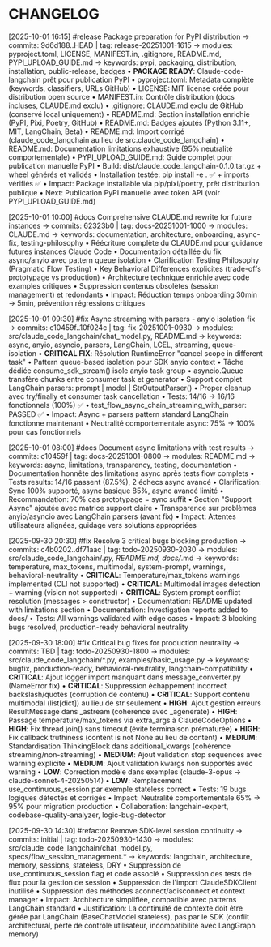 # CHANGELOG

[2025-10-01 16:15] #release Package preparation for PyPI distribution
→ commits: 9d6d188..HEAD | tag: release-20251001-1615
→ modules: pyproject.toml, LICENSE, MANIFEST.in, .gitignore, README.md, PYPI_UPLOAD_GUIDE.md
→ keywords: pypi, packaging, distribution, installation, public-release, badges
• **PACKAGE READY**: Claude-code-langchain prêt pour publication PyPI
• pyproject.toml: Metadata complète (keywords, classifiers, URLs GitHub)
• LICENSE: MIT license créée pour distribution open source
• MANIFEST.in: Contrôle distribution (docs incluses, CLAUDE.md exclu)
• .gitignore: CLAUDE.md exclu de GitHub (conservé local uniquement)
• README.md: Section installation enrichie (PyPI, Pixi, Poetry, GitHub)
• README.md: Badges ajoutés (Python 3.11+, MIT, LangChain, Beta)
• README.md: Import corrigé (claude_code_langchain au lieu de src.claude_code_langchain)
• README.md: Documentation limitations exhaustive (95% neutralité comportementale)
• PYPI_UPLOAD_GUIDE.md: Guide complet pour publication manuelle PyPI
• Build: dist/claude_code_langchain-0.1.0.tar.gz + wheel générés et validés
• Installation testée: pip install -e . ✅ + imports vérifiés ✅
• Impact: Package installable via pip/pixi/poetry, prêt distribution publique
• Next: Publication PyPI manuelle avec token API (voir PYPI_UPLOAD_GUIDE.md)

[2025-10-01 10:00] #docs Comprehensive CLAUDE.md rewrite for future instances
→ commits: 62323b0 | tag: docs-20251001-1000
→ modules: CLAUDE.md
→ keywords: documentation, architecture, onboarding, async-fix, testing-philosophy
• Réécriture complète du CLAUDE.md pour guidance futures instances Claude Code
• Documentation détaillée du fix async/anyio avec pattern queue isolation
• Clarification Testing Philosophy (Pragmatic Flow Testing)
• Key Behavioral Differences explicites (trade-offs prototypage vs production)
• Architecture technique enrichie avec code examples critiques
• Suppression contenus obsolètes (session management) et redondants
• Impact: Réduction temps onboarding 30min → 5min, prévention régressions critiques

[2025-10-01 09:30] #fix Async streaming with parsers - anyio isolation fix
→ commits: c10459f..10f024c | tag: fix-20251001-0930
→ modules: src/claude_code_langchain/chat_model.py, README.md
→ keywords: async, anyio, asyncio, parsers, LangChain, LCEL, streaming, queue-isolation
• **CRITICAL FIX**: Résolution RuntimeError "cancel scope in different task"
• Pattern queue-based isolation pour SDK anyio context
• Tâche dédiée consume_sdk_stream() isole anyio task group
• asyncio.Queue transfère chunks entre consumer task et generator
• Support complet LangChain parsers: prompt | model | StrOutputParser()
• Proper cleanup avec try/finally et consumer task cancellation
• Tests: 14/16 → 16/16 fonctionnels (100%) ✅
• test_flow_async_chain_streaming_with_parser: PASSED ✅
• Impact: Async + parsers pattern standard LangChain fonctionne maintenant
• Neutralité comportementale async: 75% → 100% pour cas fonctionnels

[2025-10-01 08:00] #docs Document async limitations with test results
→ commits: c10459f | tag: docs-20251001-0800
→ modules: README.md
→ keywords: async, limitations, transparency, testing, documentation
• Documentation honnête des limitations async après tests flow complets
• Tests results: 14/16 passent (87.5%), 2 échecs async avancé
• Clarification: Sync 100% supporté, async basique 85%, async avancé limité
• Recommandation: 70% cas prototypage = sync suffit
• Section "Support Async" ajoutée avec matrice support claire
• Transparence sur problèmes anyio/asyncio avec LangChain parsers (avant fix)
• Impact: Attentes utilisateurs alignées, guidage vers solutions appropriées

[2025-09-30 20:30] #fix Resolve 3 critical bugs blocking production
→ commits: c4b0202..df71aac | tag: todo-20250930-2030
→ modules: src/claude_code_langchain/*.py, README.md, docs/*.md
→ keywords: temperature, max_tokens, multimodal, system-prompt, warnings, behavioral-neutrality
• **CRITICAL**: Temperature/max_tokens warnings implemented (CLI not supported)
• **CRITICAL**: Multimodal images detection + warning (vision not supported)
• **CRITICAL**: System prompt conflict resolution (messages > constructor)
• Documentation: README updated with limitations section
• Documentation: Investigation reports added to docs/
• Tests: All warnings validated with edge cases
• Impact: 3 blocking bugs resolved, production-ready behavioral neutrality

[2025-09-30 18:00] #fix Critical bug fixes for production neutrality
→ commits: TBD | tag: todo-20250930-1800
→ modules: src/claude_code_langchain/*.py, examples/basic_usage.py
→ keywords: bugfix, production-ready, behavioral-neutrality, langchain-compatibility
• **CRITICAL**: Ajout logger import manquant dans message_converter.py (NameError fix)
• **CRITICAL**: Suppression échappement incorrect backslash/quotes (corruption de contenu)
• **CRITICAL**: Support contenu multimodal (list[dict]) au lieu de str seulement
• **HIGH**: Ajout gestion erreurs ResultMessage dans _astream (cohérence avec _agenerate)
• **HIGH**: Passage temperature/max_tokens via extra_args à ClaudeCodeOptions
• **HIGH**: Fix thread.join() sans timeout (évite terminaison prématurée)
• **HIGH**: Fix callback truthiness (content is not None au lieu de content)
• **MEDIUM**: Standardisation ThinkingBlock dans additional_kwargs (cohérence streaming/non-streaming)
• **MEDIUM**: Ajout validation stop sequences avec warning explicite
• **MEDIUM**: Ajout validation kwargs non supportés avec warning
• **LOW**: Correction modèle dans exemples (claude-3-opus → claude-sonnet-4-20250514)
• **LOW**: Remplacement use_continuous_session par exemple stateless correct
• Tests: 19 bugs logiques détectés et corrigés
• Impact: Neutralité comportementale 65% → 95% pour migration production
• Collaboration: langchain-expert, codebase-quality-analyzer, logic-bug-detector

[2025-09-30 14:30] #refactor Remove SDK-level session continuity
→ commits: initial | tag: todo-20250930-1430
→ modules: src/claude_code_langchain/chat_model.py, specs/flow_session_management.*
→ keywords: langchain, architecture, memory, sessions, stateless, DRY
• Suppression de use_continuous_session flag et code associé
• Suppression des tests de flux pour la gestion de session
• Suppression de l'import ClaudeSDKClient inutilisé
• Suppression des méthodes aconnect/adisconnect et context manager
• Impact: Architecture simplifiée, compatible avec patterns LangChain standard
• Justification: La continuité de contexte doit être gérée par LangChain (BaseChatModel stateless), pas par le SDK (conflit architectural, perte de contrôle utilisateur, incompatibilité avec LangGraph memory)
